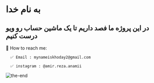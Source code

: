 # به نام خدا 

## در این پروژه ما فصد داریم تا یک ماشین حساب رو ویو درست کنیم


🎩 How to reach me:

      ✅ Email : mynameiskhoday2@gmail.com

      ✅ instagram : @amir.reza.anamii

![the-end](https://user-images.githubusercontent.com/90989527/153839724-578c36f2-79a4-410a-9167-05b607289750.gif)



